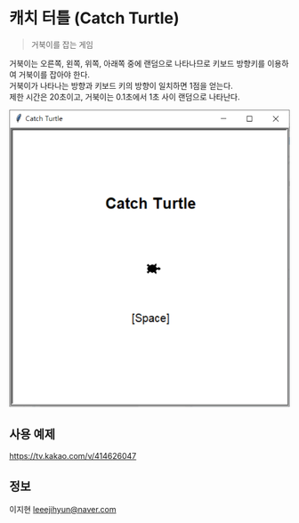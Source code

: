 # 캐치 터틀 (Catch Turtle)  
> 거북이를 잡는 게임  

거북이는 오른쪽, 왼쪽, 위쪽, 아래쪽 중에 랜덤으로 나타나므로 키보드 방향키를 이용하여 거북이를 잡아야 한다.  
거북이가 나타나는 방향과 키보드 키의 방향이 일치하면 1점을 얻는다.  
제한 시간은 20초이고, 거북이는 0.1초에서 1초 사이 랜덤으로 나타난다.  

![](main.png)  

## 사용 예제
https://tv.kakao.com/v/414626047  

## 정보
이지현 leeejihyun@naver.com  
